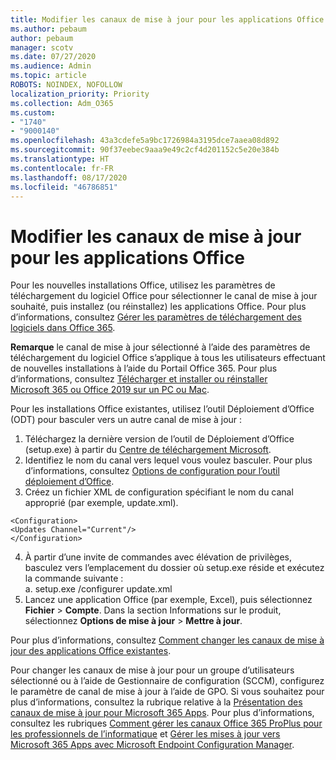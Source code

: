 ```yaml
---
title: Modifier les canaux de mise à jour pour les applications Office
ms.author: pebaum
author: pebaum
manager: scotv
ms.date: 07/27/2020
ms.audience: Admin
ms.topic: article
ROBOTS: NOINDEX, NOFOLLOW
localization_priority: Priority
ms.collection: Adm_O365
ms.custom:
- "1740"
- "9000140"
ms.openlocfilehash: 43a3cdefe5a9bc1726984a3195dce7aaea08d892
ms.sourcegitcommit: 90f37eebec9aaa9e49c2cf4d201152c5e20e384b
ms.translationtype: HT
ms.contentlocale: fr-FR
ms.lasthandoff: 08/17/2020
ms.locfileid: "46786851"
---
```

# <a name="change-update-channels-for-office-apps"></a>Modifier les canaux de mise à jour pour les applications Office

Pour les nouvelles installations Office, utilisez les paramètres de téléchargement du logiciel Office pour sélectionner le canal de mise à jour souhaité, puis installez (ou réinstallez) les applications Office. Pour plus d’informations, consultez [Gérer les paramètres de téléchargement des logiciels dans Office 365](https://docs.microsoft.com/deployoffice/manage-software-download-settings-office-365). 

**Remarque** le canal de mise à jour sélectionné à l’aide des paramètres de téléchargement du logiciel Office s’applique à tous les utilisateurs effectuant de nouvelles installations à l’aide du Portail Office 365. Pour plus d’informations, consultez [Télécharger et installer ou réinstaller Microsoft 365 ou Office 2019 sur un PC ou Mac](https://support.microsoft.com/office/download-and-install-or-reinstall-microsoft-365-or-office-2019-on-a-pc-or-mac-4414eaaf-0478-48be-9c42-23adc4716658).   

Pour les installations Office existantes, utilisez l’outil Déploiement d’Office (ODT) pour basculer vers un autre canal de mise à jour :  

1. Téléchargez la dernière version de l’outil de Déploiement d’Office (setup.exe) à partir du [Centre de téléchargement Microsoft](https://go.microsoft.com/fwlink/p/?LinkID=626065).
2. Identifiez le nom du canal vers lequel vous voulez basculer. Pour plus d’informations, consultez [Options de configuration pour l’outil déploiement d’Office](https://docs.microsoft.com/DeployOffice/configuration-options-for-the-office-2016-deployment-tool#channel-attribute-part-of-add-element).
3. Créez un fichier XML de configuration spécifiant le nom du canal approprié (par exemple, update.xml).  

`<Configuration>`<br>
`<Updates Channel="Current"/>`<br>
`</Configuration>`<br>

4. À partir d’une invite de commandes avec élévation de privilèges, basculez vers l’emplacement du dossier où setup.exe réside et exécutez la commande suivante :  
    a. setup.exe /configurer update.xml
5. Lancez une application Office (par exemple, Excel), puis sélectionnez **Fichier** > **Compte**. Dans la section Informations sur le produit, sélectionnez **Options de mise à jour** > **Mettre à jour**.

Pour plus d’informations, consultez [Comment changer les canaux de mise à jour des applications Office existantes](https://support.microsoft.com/help/3185078/how-to-switch-from-semi-annual-channel-to-monthly-channel). 

Pour changer les canaux de mise à jour pour un groupe d’utilisateurs sélectionné ou à l’aide de Gestionnaire de configuration (SCCM), configurez le paramètre de canal de mise à jour à l’aide de GPO. Si vous souhaitez pour plus d’informations, consultez la rubrique relative à la [Présentation des canaux de mise à jour pour Microsoft 365 Apps](https://docs.microsoft.com/deployoffice/overview-update-channels#group-policy). Pour plus d’informations, consultez les rubriques [Comment gérer les canaux Office 365 ProPlus pour les professionnels de l’informatique](https://techcommunity.microsoft.com/t5/office-365-blog/how-to-manage-office-365-proplus-channels-for-it-pros/ba-p/795813) et [Gérer les mises à jour vers Microsoft 365 Apps avec Microsoft Endpoint Configuration Manager](https://docs.microsoft.com/deployoffice/manage-microsoft-365-apps-updates-configuration-manager).
